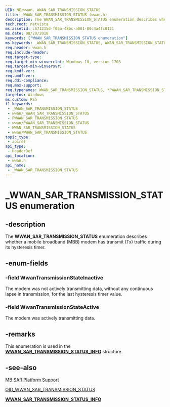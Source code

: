 ```yaml
---
UID: NE:wwan._WWAN_SAR_TRANSMISSION_STATUS
title: _WWAN_SAR_TRANSMISSION_STATUS (wwan.h)
description: The WWAN_SAR_TRANSMISSION_STATUS enumeration describes whether a mobile broadband (MBB) modem has transmit (Tx) traffic during its hysteresis timer.
tech.root: netvista
ms.assetid: c671215d-f05a-48bc-a001-80c4a4fc0121
ms.date: 08/20/2018
keywords: ["WWAN_SAR_TRANSMISSION_STATUS enumeration"]
ms.keywords: _WWAN_SAR_TRANSMISSION_STATUS, WWAN_SAR_TRANSMISSION_STATUS, *PWWAN_SAR_TRANSMISSION_STATUS,
req.header: wwan.h
req.include-header: 
req.target-type: 
req.target-min-winverclnt: Windows 10, version 1703
req.target-min-winversvr: 
req.kmdf-ver: 
req.umdf-ver: 
req.ddi-compliance: 
req.max-support: 
req.typenames: WWAN_SAR_TRANSMISSION_STATUS, *PWWAN_SAR_TRANSMISSION_STATUS
targetos: Windows
ms.custom: RS5
f1_keywords:
 - _WWAN_SAR_TRANSMISSION_STATUS
 - wwan/_WWAN_SAR_TRANSMISSION_STATUS
 - PWWAN_SAR_TRANSMISSION_STATUS
 - wwan/PWWAN_SAR_TRANSMISSION_STATUS
 - WWAN_SAR_TRANSMISSION_STATUS
 - wwan/WWAN_SAR_TRANSMISSION_STATUS
topic_type:
 - apiref
api_type:
 - HeaderDef
api_location:
 - wwan.h
api_name:
 - _WWAN_SAR_TRANSMISSION_STATUS
---
```


# _WWAN_SAR_TRANSMISSION_STATUS enumeration


## -description

The **WWAN_SAR_TRANSMISSION_STATUS** enumeration describes whether a mobile broadband (MBB) modem has transmit (Tx) traffic during its hysteresis timer.

## -enum-fields

### -field WwanTransmissionStateInactive 

The modem was not actively transmitting data, without any continuous lapse in transmission, for the last hysteresis timer value.

### -field WwanTransmissionStateActive 

The modem was actively transmitting data.

## -remarks

This enumeration is used in the [**WWAN_SAR_TRANSMISSION_STATUS_INFO**](ns-wwan-_wwan_sar_transmission_status_info.md) structure.

## -see-also

[MB SAR Platform Support](/windows-hardware/drivers/network/mb-sar-platform-support)

[OID_WWAN_SAR_TRANSMISSION_STATUS](/windows-hardware/drivers/network/oid-wwan-sar-transmission-status)

[**WWAN_SAR_TRANSMISSION_STATUS_INFO**](ns-wwan-_wwan_sar_transmission_status_info.md)